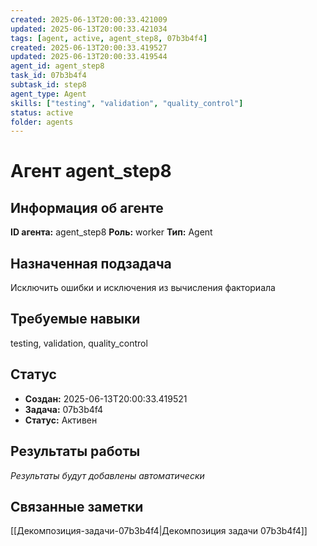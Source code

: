 ```yaml
---
created: 2025-06-13T20:00:33.421009
updated: 2025-06-13T20:00:33.421034
tags: [agent, active, agent_step8, 07b3b4f4]
created: 2025-06-13T20:00:33.419527
updated: 2025-06-13T20:00:33.419544
agent_id: agent_step8
task_id: 07b3b4f4
subtask_id: step8
agent_type: Agent
skills: ["testing", "validation", "quality_control"]
status: active
folder: agents
---
```


# Агент agent_step8

## Информация об агенте

**ID агента:** agent_step8
**Роль:** worker
**Тип:** Agent

## Назначенная подзадача
Исключить ошибки и исключения из вычисления факториала

## Требуемые навыки
testing, validation, quality_control

## Статус
- **Создан:** 2025-06-13T20:00:33.419521
- **Задача:** 07b3b4f4
- **Статус:** Активен

## Результаты работы
*Результаты будут добавлены автоматически*

## Связанные заметки

[[Декомпозиция-задачи-07b3b4f4|Декомпозиция задачи 07b3b4f4]]